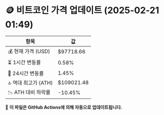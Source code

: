 # 🪙 비트코인 가격 업데이트 (2025-02-21 01:49)

| 항목                | 값 |
|--------------------|----------------|
| 💰 현재 가격 (USD) | $97718.66 |
| ⏳ 1시간 변동률    | 0.58% |
| 📆 24시간 변동률   | 1.45% |
| 🔝 역대 최고가 (ATH) | $109021.48 |
| 📉 ATH 대비 하락률 | -10.45% |

🔄 **이 파일은 GitHub Actions에 의해 자동으로 업데이트됩니다.**
